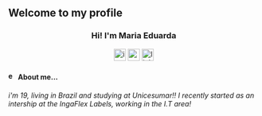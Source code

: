 ## Welcome to my profile 
<h3 align="center">Hi! I'm Maria Eduarda</h3>


<p align="center">
<a href = "https://instagram.com/_duudafs"><img width="24" height="24" src="https://img.icons8.com/color-pixels/32/instagram-new.png" alt="instagram-new"></a>
<a href = "mailto:dudascomparin@gmail.com"><img width="24" height="24" src="https://img.icons8.com/color-pixels/32/gmail-new.png" alt="gmail-new"></a>
<a href = "mailto:dudascomparin@gmail.com"><img width="24" height="24" src="https://img.icons8.com/color-pixels/32/linkedin.png" alt="linkedin"></a>
</p>
<h4><img width="16" height="16" src="src="https://img.icons8.com/external-tal-revivo-tritone-tal-revivo/32/external-android-operating-system-bot-isolated-on-a-white-background-development-tritone-tal-revivo.png" alt="external-android-operating-system-bot-isolated-on-a-white-background-development-tritone-tal-revivo">  About me...</h4>



<p text-align="center">
<h6>i'm 19, living in Brazil and studying at Unicesumar!! I recently started as an intership at the IngaFlex Labels, working in the I.T area! </h6>
</p>
